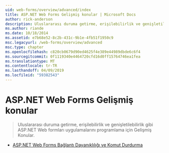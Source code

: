 ```yaml
---
uid: web-forms/overview/advanced/index
title: ASP.NET Web Forms Gelişmiş konular | Microsoft Docs
author: rick-anderson
description: Uluslararası duruma getirme, erişilebilirlik ve genişletilebilirlik gibi ASP.NET Web formları uygulamalarını programlama için Gelişmiş Konular.
ms.author: riande
ms.date: 10/18/2014
ms.assetid: e7b68e52-8c2b-431c-9b1e-4fb51f1950c9
msc.legacyurl: /web-forms/overview/advanced
msc.type: chapter
ms.openlocfilehash: c820cb0679d90ed4625f4e389e44989dbde6c6f4
ms.sourcegitcommit: 0f1119340e4464720cfd16d0ff15764746ea1fea
ms.translationtype: MT
ms.contentlocale: tr-TR
ms.lasthandoff: 04/09/2019
ms.locfileid: "59382543"
---
```

# <a name="aspnet-web-forms-advanced-topics"></a>ASP.NET Web Forms Gelişmiş konular

> Uluslararası duruma getirme, erişilebilirlik ve genişletilebilirlik gibi ASP.NET Web formları uygulamalarını programlama için Gelişmiş Konular.


- [ASP.NET Web Forms Bağlantı Dayanıklılığı ve Komut Durdurma](aspnet-web-forms-connection-resiliency-and-command-interception.md)
